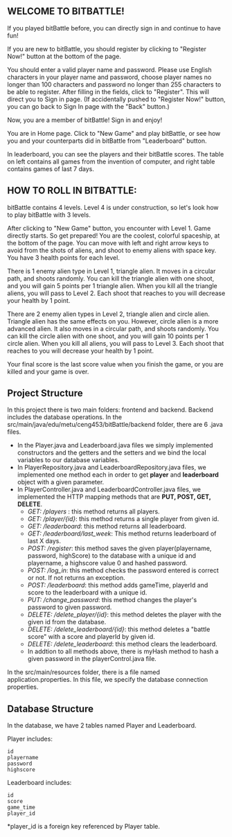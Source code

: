 ## **WELCOME TO BITBATTLE!**

If you played bitBattle before, you can directly sign in and continue to have fun!

If you are new to bitBattle, you should register by clicking to "Register Now!" button at the bottom of the page.

You should enter a valid player name and password. Please use English characters in your player name and password, choose player names no longer than 100 characters and password no longer than 255 characters to be able to register. After filling in the fields, click to "Register". This will direct you to Sign in page.
(If accidentally pushed to "Register Now!" button, you can go back  to Sign In page with the "Back" button.)

Now, you are a member of bitBattle! Sign in and enjoy!


You are in Home page. Click to "New Game" and play bitBattle, or see how you and your counterparts did in bitBattle from "Leaderboard" button.

In leaderboard, you can see the players and their bitBattle scores. The table on left contains all games from the invention of computer, and right table contains games of last 7 days.

## **HOW TO ROLL IN BITBATTLE:**

bitBattle contains 4 levels. Level 4 is under construction, so let's look how to play bitBattle with 3 levels.

After clicking to "New Game" button, you encounter with Level 1. Game directly starts. So get prepared!
You are the coolest, colorful spaceship, at the bottom of the page. You can move with left and right arrow keys to avoid from the shots of aliens, and shoot to enemy aliens with space key. You have 3 health points for each level.

There is 1 enemy alien type in Level 1, triangle alien. It moves in a circular path, and shoots randomly. You can kill the triangle alien with one shoot, and you will gain 5 points per 1 triangle alien. When you kill all the triangle aliens, you will pass to Level 2. Each shoot that reaches to you will decrease your health by 1 point.

There are 2 enemy alien types in Level 2, triangle alien and circle alien. Triangle alien has the same effects on you. However, circle alien is a more advanced alien. It also moves in a circular path, and shoots randomly. You can kill the circle alien with one shoot, and you will gain 10 points per 1 circle alien. When you kill all aliens, you will pass to Level 3. Each shoot that reaches to you will decrease your health by 1 point.

Your final score is the last score value when you finish the game, or you are killed and your game is over.


## Project Structure
In this project there is two main folders: frontend and backend.
Backend includes the database operations. 
In the src/main/java/edu/metu/ceng453/bitBattle/backend folder, there are 6 .java files. 

* In the Player.java and Leaderboard.java files we simply implemented constructors and the getters and the setters and we bind the local variables to our database variables.
* In PlayerRepository.java and LeaderboardRepository.java files, we implemented one method each in order to get **player** and **leaderboard** object with a given parameter.
* In PlayerController.java and LeaderboardController.java files, we implemented the HTTP mapping methods that are **PUT, POST, GET, DELETE**.
    * *GET: /players* : this method returns all players.
    * *GET: /player/{id}*: this method returns a single player from given id.
    * *GET: /leaderboard*:  this method returns all leaderboard.
    * *GET: /leaderboard/last_week*: This method returns leaderboard of last X days.
    * *POST: /register*: this method saves the given player(playername, password, highScore) to the database with a unique id and playername, a highscore value 0 and hashed password.
    * *POST: /log_in*: this method checks the password entered is correct or not. If not returns an exception.
    * *POST: /leaderboard*: this method adds gameTime, playerId and score to the leaderboard with a unique id.
    * *PUT: /change_password*: this method changes the player's password to given password.
    * *DELETE: /delete_player/{id}*: this method deletes the player with the given id from the database.
    * *DELETE: /delete_leaderboard/{id}*: this method deletes a "battle score" with a score and playerId by given id.
    * *DELETE: /delete_leaderboard*:  this method clears the leaderboard.
    * In addtion to all methods above, there is myHash method to hash a given password in the playerControl.java file.
    
In the src/main/resources folder, there is a file named application.properties. In this file, we specify the database connection properties.

## Database Structure

In the database, we have 2 tables named Player and Leaderboard.

Player includes:

    id
    playername
    password
    highscore
    
Leaderboard includes:

    id
    score
    game_time
    player_id
    
*player_id is a foreign key referenced by Player table.

